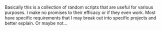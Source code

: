 Basically this is a collection of random scripts that are useful for various purposes.
I make no promises to their efficacy or if they even work.
Most have specific requirements that I may break out into specific projects and better explain.
Or maybe not...

